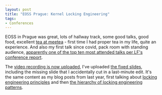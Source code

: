 ```yaml
---
layout: post
title: "EOSS Prague: Kernel Locking Engineering"
tags:
- Conferences
---
```

EOSS in Prague was great, lots of hallway track, some good talks, good food,
excellent [tea at meetea](https://www.meetea.cz/) - first time I had proper tea
in my life, quite an experience. And also my first talk since covid, pack room
with standing audience, [apparently one of the top ten most attended talks per
LF's conference
report](https://events.linuxfoundation.org/wp-content/uploads/2023/07/EOSS-23-PostEventReport_072023.pdf).

The [video recording is now
uploaded](https://www.youtube.com/watch?v=LPH3MUw9m0o), I've uploaded [the fixed
slides](/slides/elce-2023-locking.pdf), including the missing slide that I
accidentally cut in a last-minute edit. It's the same content as my blog posts
from last year, first talking about [locking engineering
principles](/2022/07/locking-engineering.html) and then [the hierarchy of
locking engineering patterns](/2022/08/locking-hierarchy.html).
